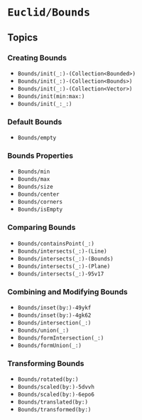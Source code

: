 # ``Euclid/Bounds``

## Topics

### Creating Bounds

- ``Bounds/init(_:)-(Collection<Bounded>)``
- ``Bounds/init(_:)-(Collection<Bounds>)``
- ``Bounds/init(_:)-(Collection<Vector>)``
- ``Bounds/init(min:max:)``
- ``Bounds/init(_:_:)``

### Default Bounds

- ``Bounds/empty``

### Bounds Properties

- ``Bounds/min``
- ``Bounds/max``
- ``Bounds/size``
- ``Bounds/center``
- ``Bounds/corners``
- ``Bounds/isEmpty``

### Comparing Bounds

- ``Bounds/containsPoint(_:)``
- ``Bounds/intersects(_:)-(Line)``
- ``Bounds/intersects(_:)-(Bounds)``
- ``Bounds/intersects(_:)-(Plane)``
- ``Bounds/intersects(_:)-95v17``

### Combining and Modifying Bounds

- ``Bounds/inset(by:)-49ykf``
- ``Bounds/inset(by:)-4gk62``
- ``Bounds/intersection(_:)``
- ``Bounds/union(_:)``
- ``Bounds/formIntersection(_:)``
- ``Bounds/formUnion(_:)``

### Transforming Bounds

- ``Bounds/rotated(by:)``
- ``Bounds/scaled(by:)-5dvvh``
- ``Bounds/scaled(by:)-6epo6``
- ``Bounds/translated(by:)``
- ``Bounds/transformed(by:)``
